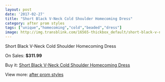```yaml
---
layout: post
date: '2017-02-27'
title: "Short Black V-Neck Cold Shoulder Homecoming Dress"
category: after prom styles
tags: ["unique","homecoming","cold","beaded","dress"]
image: http://img.transblink.com/16565-thickbox_default/short-black-v-neck-cold-shoulder-homecoming-dress.jpg
---
```

Short Black V-Neck Cold Shoulder Homecoming Dress

On Sales: **$311.99**
<a href="https://www.transblink.com/en/after-prom-styles/5237-short-black-v-neck-cold-shoulder-homecoming-dress.html"><amp-img layout="responsive" width="600" height="600" src="//img.transblink.com/16565-thickbox_default/short-black-v-neck-cold-shoulder-homecoming-dress.jpg" alt="Short Black V-Neck Cold Shoulder Homecoming Dress 0" /></a>
<a href="https://www.transblink.com/en/after-prom-styles/5237-short-black-v-neck-cold-shoulder-homecoming-dress.html"><amp-img layout="responsive" width="600" height="600" src="//img.transblink.com/16567-thickbox_default/short-black-v-neck-cold-shoulder-homecoming-dress.jpg" alt="Short Black V-Neck Cold Shoulder Homecoming Dress 1" /></a>
<a href="https://www.transblink.com/en/after-prom-styles/5237-short-black-v-neck-cold-shoulder-homecoming-dress.html"><amp-img layout="responsive" width="600" height="600" src="//img.transblink.com/16566-thickbox_default/short-black-v-neck-cold-shoulder-homecoming-dress.jpg" alt="Short Black V-Neck Cold Shoulder Homecoming Dress 2" /></a>

Buy it: [Short Black V-Neck Cold Shoulder Homecoming Dress](https://www.transblink.com/en/after-prom-styles/5237-short-black-v-neck-cold-shoulder-homecoming-dress.html "Short Black V-Neck Cold Shoulder Homecoming Dress")

View more: [after prom styles](https://www.transblink.com/en/55-after-prom-styles "after prom styles")
